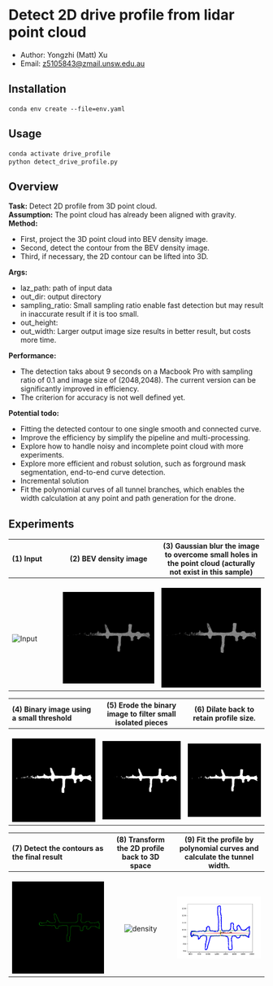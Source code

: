 # Detect 2D drive profile from lidar point cloud
- Author: Yongzhi (Matt) Xu 
- Email: z5105843@zmail.unsw.edu.au 

## Installation 
```
conda env create --file=env.yaml
```

## Usage
```
conda activate drive_profile
python detect_drive_profile.py
```

## Overview
**Task:**  Detect 2D profile from 3D point cloud.  
**Assumption:** The point cloud has already been aligned with gravity.   
**Method:**  
- First, project the 3D point cloud into BEV density image. 
- Second, detect the contour from the BEV density image.
- Third, if necessary, the 2D contour can be lifted into 3D.
  
**Args:**    
- laz_path: path of input data
- out_dir: output directory
- sampling_ratio: Small sampling ratio enable fast detection but may result in inaccurate result if it is too small. 
- out_height:
- out_width: Larger output image size results in better result, but costs more time.

       
**Performance:**
- The detection taks about 9 seconds on a Macbook Pro with sampling ratio of 0.1 and image size of (2048,2048). The current version can be significantly improved in efficiency.    
- The criterion for accuracy is not well defined yet.

**Potential todo:**
- Fitting the detected contour to one single smooth and connected curve. 
- Improve the efficiency by simplify the pipeline and multi-processing. 
- Explore how to handle noisy and incomplete point cloud with more experiments.
- Explore more efficient and robust solution, such as forground mask segmentation, end-to-end curve detection.
- Incremental solution
- Fit the polynomial curves of all tunnel branches, which enables the width calculation at any point and path generation for the drone.

## Experiments


| (1) Input | (2) BEV density image |  (3) Gaussian blur the image to overcome small holes in the point cloud (acturally not exist in this sample) |
| :-----| :----: |  :----: |
| <img width = 600/> ![Input](Data/pcd.png) | <img width = 600/> ![density](Results/density.png) | <img width = 600/> ![GaussianBlur](Results/GaussianBlur.png) |


| (4) Binary image using a small threshold | (5) Erode the binary image to filter small isolated pieces |  (6) Dilate back to retain profile size. |
| :-----| :----: |  :----: |
| <img width = 600/> ![Input](Results/thresh.png) | <img width = 600/> ![density](Results/eroded.png) | <img width = 600/> ![GaussianBlur](Results/dilated.png) |


| (7) Detect the contours as the final result | (8) Transform the 2D profile back to 3D space |  (9) Fit the profile by polynomial curves and calculate the tunnel width. |
| :-----| :----: |  :----: |
| <img width = 600/> ![Input](Results/out_drive_profile_2d.png) | <img width = 600/> ![density](Results/3d_profile.gif) | <img width = 600/> ![GaussianBlur](Results/tunnel_width.png) |
